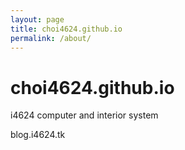 ```yaml
---
layout: page
title: choi4624.github.io
permalink: /about/
---
```

# choi4624.github.io

i4624 computer and interior system

blog.i4624.tk


[jekyll-organization]: https://github.com/jekyll
